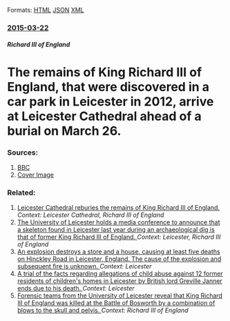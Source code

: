 
Formats: [HTML](/news/2015/03/22/the-remains-of-king-richard-iii-of-england-that-were-discovered-in-a-car-park-in-leicester-in-2012-arrive-at-leicester-cathedral-ahead-of.html)  [JSON](/news/2015/03/22/the-remains-of-king-richard-iii-of-england-that-were-discovered-in-a-car-park-in-leicester-in-2012-arrive-at-leicester-cathedral-ahead-of.json)  [XML](/news/2015/03/22/the-remains-of-king-richard-iii-of-england-that-were-discovered-in-a-car-park-in-leicester-in-2012-arrive-at-leicester-cathedral-ahead-of.xml)  

### [2015-03-22](/news/2015/03/22/index.md)

##### Richard III of England
# The remains of King Richard III of England, that were discovered in a car park in Leicester in 2012, arrive at Leicester Cathedral ahead of a burial on March 26. 




### Sources:

1. [BBC](http://www.bbc.com/news/uk-england-leicestershire-31990721)
1. [Cover Image](http://ichef.bbci.co.uk/news/1024/media/images/81832000/jpg/_81832156_81831542.jpg)

### Related:

1. [Leicester Cathedral reburies the remains of King Richard III of England. ](/news/2015/03/26/leicester-cathedral-reburies-the-remains-of-king-richard-iii-of-england.md) _Context: Leicester Cathedral, Richard III of England_
2. [The University of Leicester holds a media conference to announce that a skeleton found in Leicester last year during an archaeological dig is that of former King Richard III of England. ](/news/2013/02/4/the-university-of-leicester-holds-a-media-conference-to-announce-that-a-skeleton-found-in-leicester-last-year-during-an-archaeological-dig-i.md) _Context: Leicester, Richard III of England_
3. [An explosion destroys a store and a house, causing at least five deaths on Hinckley Road in Leicester, England. The cause of the explosion and subsequent fire is unknown. ](/news/2018/02/25/an-explosion-destroys-a-store-and-a-house-causing-at-least-five-deaths-on-hinckley-road-in-leicester-england-the-cause-of-the-explosion-a.md) _Context: Leicester_
4. [A trial of the facts regarding allegations of child abuse against 12 former residents of children's homes in Leicester by British lord Greville Janner ends due to his death. ](/news/2016/01/15/a-trial-of-the-facts-regarding-allegations-of-child-abuse-against-12-former-residents-of-children-s-homes-in-leicester-by-british-lord-grevi.md) _Context: Leicester_
5. [Forensic teams from the University of Leicester reveal that King Richard III of England was killed at the Battle of Bosworth by a combination of blows to the skull and pelvis. ](/news/2014/09/17/forensic-teams-from-the-university-of-leicester-reveal-that-king-richard-iii-of-england-was-killed-at-the-battle-of-bosworth-by-a-combinatio.md) _Context: Richard III of England_
